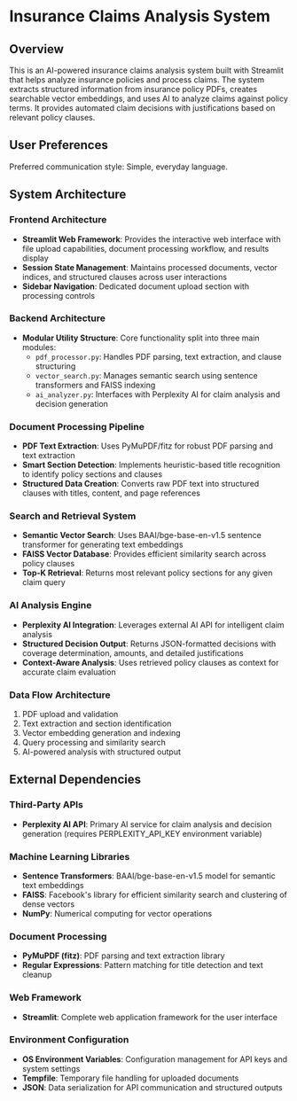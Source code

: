 # Insurance Claims Analysis System

## Overview

This is an AI-powered insurance claims analysis system built with Streamlit that helps analyze insurance policies and process claims. The system extracts structured information from insurance policy PDFs, creates searchable vector embeddings, and uses AI to analyze claims against policy terms. It provides automated claim decisions with justifications based on relevant policy clauses.

## User Preferences

Preferred communication style: Simple, everyday language.

## System Architecture

### Frontend Architecture
- **Streamlit Web Framework**: Provides the interactive web interface with file upload capabilities, document processing workflow, and results display
- **Session State Management**: Maintains processed documents, vector indices, and structured clauses across user interactions
- **Sidebar Navigation**: Dedicated document upload section with processing controls

### Backend Architecture
- **Modular Utility Structure**: Core functionality split into three main modules:
  - `pdf_processor.py`: Handles PDF parsing, text extraction, and clause structuring
  - `vector_search.py`: Manages semantic search using sentence transformers and FAISS indexing
  - `ai_analyzer.py`: Interfaces with Perplexity AI for claim analysis and decision generation

### Document Processing Pipeline
- **PDF Text Extraction**: Uses PyMuPDF/fitz for robust PDF parsing and text extraction
- **Smart Section Detection**: Implements heuristic-based title recognition to identify policy sections and clauses
- **Structured Data Creation**: Converts raw PDF text into structured clauses with titles, content, and page references

### Search and Retrieval System
- **Semantic Vector Search**: Uses BAAI/bge-base-en-v1.5 sentence transformer for generating text embeddings
- **FAISS Vector Database**: Provides efficient similarity search across policy clauses
- **Top-K Retrieval**: Returns most relevant policy sections for any given claim query

### AI Analysis Engine
- **Perplexity AI Integration**: Leverages external AI API for intelligent claim analysis
- **Structured Decision Output**: Returns JSON-formatted decisions with coverage determination, amounts, and detailed justifications
- **Context-Aware Analysis**: Uses retrieved policy clauses as context for accurate claim evaluation

### Data Flow Architecture
1. PDF upload and validation
2. Text extraction and section identification
3. Vector embedding generation and indexing
4. Query processing and similarity search
5. AI-powered analysis with structured output

## External Dependencies

### Third-Party APIs
- **Perplexity AI API**: Primary AI service for claim analysis and decision generation (requires PERPLEXITY_API_KEY environment variable)

### Machine Learning Libraries
- **Sentence Transformers**: BAAI/bge-base-en-v1.5 model for semantic text embeddings
- **FAISS**: Facebook's library for efficient similarity search and clustering of dense vectors
- **NumPy**: Numerical computing for vector operations

### Document Processing
- **PyMuPDF (fitz)**: PDF parsing and text extraction library
- **Regular Expressions**: Pattern matching for title detection and text cleanup

### Web Framework
- **Streamlit**: Complete web application framework for the user interface

### Environment Configuration
- **OS Environment Variables**: Configuration management for API keys and system settings
- **Tempfile**: Temporary file handling for uploaded documents
- **JSON**: Data serialization for API communication and structured outputs